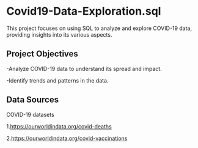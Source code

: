 # Covid19-Data-Exploration.sql #
 This project focuses on using SQL to analyze and explore COVID-19 data, providing insights into its various aspects.

 ## Project Objectives ##

-Analyze COVID-19 data to understand its spread and impact.

-Identify trends and patterns in the data.

## Data Sources ##

COVID-19 datasets 

1.https://ourworldindata.org/covid-deaths

2.https://ourworldindata.org/covid-vaccinations
